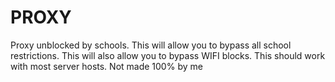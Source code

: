 # PROXY
Proxy unblocked by schools. This will allow you to bypass all school restrictions. This will also allow you to bypass WIFI blocks. This should work with most server hosts.
Not made 100% by me
